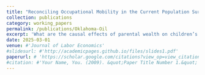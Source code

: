 ```yaml
---
title: "Reconciling Occupational Mobility in the Current Population Survey"
collection: publications
category: working_papers
permalink: /publications/Oklahoma-Oil
excerpt: 'What are the causal effects of parental wealth on children’s outcomes? Beginning with the famous land run of 1889, initial homesteaders in Oklahoma Territory raced to claim plots of land unaware that oil lay hidden beneath their feet. We link initial homesteaders to the locations of oil discoveries and develop new methods to link them to their children in the 1940 census, which allows us to examine the impacts of parental wealth shocks on children’s wealth, income, labor supply, education, and migration.'
date: 2025-03-01
venue: #'Journal of Labor Economics'
#slidesurl: #'http://academicpages.github.io/files/slides1.pdf'
paperurl: # 'https://scholar.google.com/citations?view_op=view_citation&hl=en&user=_3_WnVwAAAAJ&citation_for_view=_3_WnVwAAAAJ:2osOgNQ5qMEC'
#citation: #'Your Name, You. (2009). &quot;Paper Title Number 1.&quot; <i>Journal 1</i>. 1(1).'
---
```


